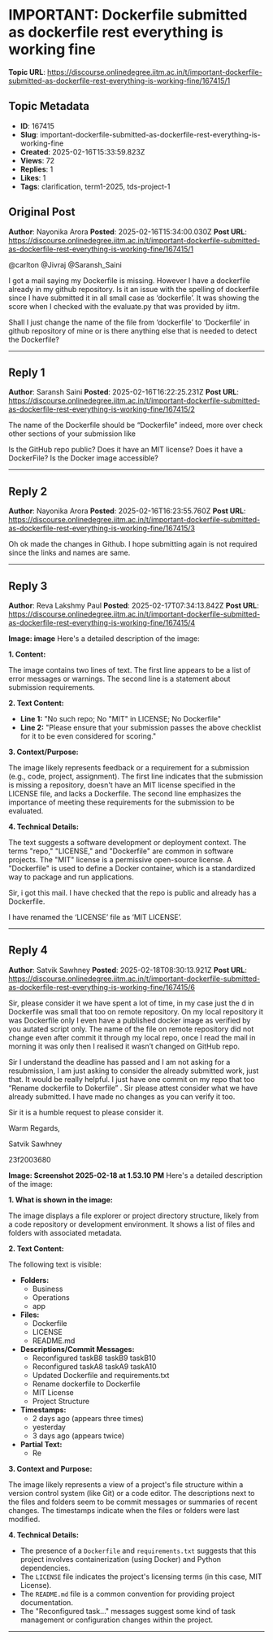 # IMPORTANT: Dockerfile submitted as dockerfile rest everything is working fine

**Topic URL**: https://discourse.onlinedegree.iitm.ac.in/t/important-dockerfile-submitted-as-dockerfile-rest-everything-is-working-fine/167415/1

## Topic Metadata
- **ID**: 167415
- **Slug**: important-dockerfile-submitted-as-dockerfile-rest-everything-is-working-fine
- **Created**: 2025-02-16T15:33:59.823Z
- **Views**: 72
- **Replies**: 1
- **Likes**: 1
- **Tags**: clarification, term1-2025, tds-project-1

## Original Post
**Author**: Nayonika Arora
**Posted**: 2025-02-16T15:34:00.030Z
**Post URL**: https://discourse.onlinedegree.iitm.ac.in/t/important-dockerfile-submitted-as-dockerfile-rest-everything-is-working-fine/167415/1

@carlton @Jivraj @Saransh_Saini

I got a mail saying my Dockerfile is missing. However I have a dockerfile already in my github repository. Is it an issue with the spelling of dockerfile since I have submitted it in all small case as ‘dockerfile’. It was showing the score when I checked with the evaluate.py that was provided by iitm.

Shall I just change the name of the file from ‘dockerfile’ to ‘Dockerfile’ in github repository of mine or is there anything else that is needed to detect the Dockerfile?

---

## Reply 1
**Author**: Saransh Saini
**Posted**: 2025-02-16T16:22:25.231Z
**Post URL**: https://discourse.onlinedegree.iitm.ac.in/t/important-dockerfile-submitted-as-dockerfile-rest-everything-is-working-fine/167415/2

The name of the Dockerfile should be “Dockerfile” indeed, more over check other sections of your submission like

Is the GitHub repo public?
Does it have an MIT license?
Does it have a DockerFile?
Is the Docker image accessible?

---

## Reply 2
**Author**: Nayonika Arora
**Posted**: 2025-02-16T16:23:55.760Z
**Post URL**: https://discourse.onlinedegree.iitm.ac.in/t/important-dockerfile-submitted-as-dockerfile-rest-everything-is-working-fine/167415/3

Oh ok made the changes in Github. I hope submitting again is not required since the links and names are same.

---

## Reply 3
**Author**: Reva Lakshmy Paul
**Posted**: 2025-02-17T07:34:13.842Z
**Post URL**: https://discourse.onlinedegree.iitm.ac.in/t/important-dockerfile-submitted-as-dockerfile-rest-everything-is-working-fine/167415/4

**Image: image**
Here's a detailed description of the image:

**1. Content:**

The image contains two lines of text. The first line appears to be a list of error messages or warnings. The second line is a statement about submission requirements.

**2. Text Content:**

*   **Line 1:** "No such repo; No "MIT" in LICENSE; No Dockerfile"
*   **Line 2:** "Please ensure that your submission passes the above checklist for it to be even considered for scoring."

**3. Context/Purpose:**

The image likely represents feedback or a requirement for a submission (e.g., code, project, assignment). The first line indicates that the submission is missing a repository, doesn't have an MIT license specified in the LICENSE file, and lacks a Dockerfile. The second line emphasizes the importance of meeting these requirements for the submission to be evaluated.

**4. Technical Details:**

The text suggests a software development or deployment context. The terms "repo," "LICENSE," and "Dockerfile" are common in software projects. The "MIT" license is a permissive open-source license. A "Dockerfile" is used to define a Docker container, which is a standardized way to package and run applications.

Sir, i got this mail. I have checked that the repo is public and already has a Dockerfile.

I have renamed the ‘LICENSE’ file as ‘MIT LICENSE’.

---

## Reply 4
**Author**: Satvik  Sawhney
**Posted**: 2025-02-18T08:30:13.921Z
**Post URL**: https://discourse.onlinedegree.iitm.ac.in/t/important-dockerfile-submitted-as-dockerfile-rest-everything-is-working-fine/167415/6

Sir, please consider it we have spent a lot of time, in my case just the d in Dockerfile was small that too on remote repository. On my local repository it was Dockerfile only I even have a published docker image as verified by you autated script only. The name of the file on remote repository did not change even after commit it through my local repo, once I read the mail in morning it was only then I realised it wasn’t changed on GitHub repo.

Sir I understand the deadline has passed and I am not asking for a resubmission, I am just asking to consider the already submitted work, just that. It would be really helpful. I just have one commit on my repo that too “Rename dockerfile to Dokerfile” . Sir please attest consider what we have already submitted. I have made no changes as you can verify it too.

Sir it is a humble request to please consider it.

Warm Regards,

Satvik Sawhney

23f2003680

**Image: Screenshot 2025-02-18 at 1.53.10 PM**
Here's a detailed description of the image:

**1. What is shown in the image:**

The image displays a file explorer or project directory structure, likely from a code repository or development environment. It shows a list of files and folders with associated metadata.

**2. Text Content:**

The following text is visible:

*   **Folders:**
    *   Business
    *   Operations
    *   app
*   **Files:**
    *   Dockerfile
    *   LICENSE
    *   README.md
*   **Descriptions/Commit Messages:**
    *   Reconfigured taskB8 taskB9 taskB10
    *   Reconfigured taskA8 taskA9 taskA10
    *   Updated Dockerfile and requirements.txt
    *   Rename dockerfile to Dockerfile
    *   MIT License
    *   Project Structure
*   **Timestamps:**
    *   2 days ago (appears three times)
    *   yesterday
    *   3 days ago (appears twice)
*   **Partial Text:**
    *   Re

**3. Context and Purpose:**

The image likely represents a view of a project's file structure within a version control system (like Git) or a code editor. The descriptions next to the files and folders seem to be commit messages or summaries of recent changes. The timestamps indicate when the files or folders were last modified.

**4. Technical Details:**

*   The presence of a `Dockerfile` and `requirements.txt` suggests that this project involves containerization (using Docker) and Python dependencies.
*   The `LICENSE` file indicates the project's licensing terms (in this case, MIT License).
*   The `README.md` file is a common convention for providing project documentation.
*   The "Reconfigured task..." messages suggest some kind of task management or configuration changes within the project.

---
